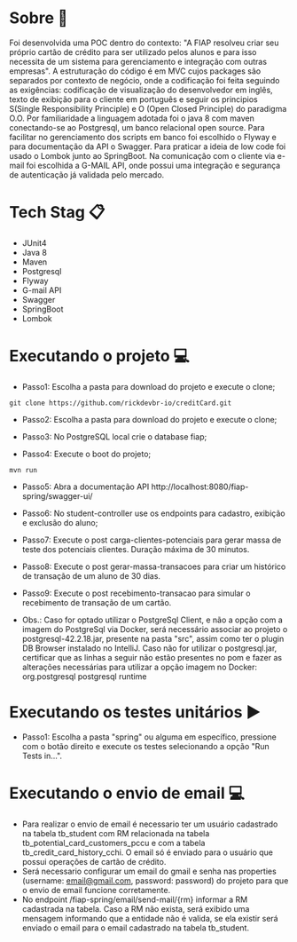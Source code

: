 # Sobre :blue_book:
Foi desenvolvida uma POC dentro do contexto: "A FIAP resolveu criar seu próprio cartão de crédito para ser utilizado pelos alunos e para isso necessita de um sistema para gerenciamento e integração com outras empresas". A estruturação do código é em MVC cujos packages são separados por contexto de negócio, onde a codificação foi feita seguindo as exigências: codificação de visualização do desenvolvedor em inglês, texto de exibição para o cliente em português e seguir os principios S(Single Responsibility Principle) e O (Open Closed Principle) do paradigma O.O. Por familiaridade a linguagem adotada foi o java 8 com maven conectando-se ao Postgresql, um banco relacional open source. Para facilitar no gerenciamento dos scripts em banco foi escolhido o Flyway e para documentação da API o Swagger. Para praticar a ideia de low code foi usado o Lombok junto ao SpringBoot. Na comunicação com o cliente via e-mail foi escolhida a G-MAIL API, onde possui uma integração e segurança de autenticação já validada pelo mercado.

# Tech Stag :clipboard:
- JUnit4
- Java 8
- Maven
- Postgresql
- Flyway
- G-mail API
- Swagger
- SpringBoot
- Lombok

# Executando o projeto :computer:
- Passo1: Escolha a pasta para download do projeto e execute o clone;
```
git clone https://github.com/rickdevbr-io/creditCard.git
```
- Passo2: Escolha a pasta para download do projeto e execute o clone;

- Passo3: No PostgreSQL local crie o database fiap;

- Passo4: Execute o boot do projeto;
```
mvn run
```
- Passo5: Abra a documentação API http://localhost:8080/fiap-spring/swagger-ui/

- Passo6: No student-controller use os endpoints para cadastro, exibição e exclusão do aluno;

- Passo7: Execute o post carga-clientes-potenciais para gerar massa de teste dos potenciais clientes. Duração máxima de 30 minutos.

- Passo8: Execute o post gerar-massa-transacoes para criar um histórico de transação de um aluno de 30 dias.

- Passo9: Execute o post recebimento-transacao para simular o recebimento de transação de um cartão.

- Obs.: Caso for optado utilizar o PostgreSql Client, e não a opção com a imagem do PostgreSql via Docker, será necessário associar ao projeto o postgresql-42.2.18.jar, presente na pasta "src", assim como ter o plugin DB Browser instalado no IntelliJ.
Caso não for utilizar o postgresql.jar, certificar que as linhas a seguir não estão presentes no pom e fazer as alterações necessárias para utilizar a opção imagem no Docker:
		<dependency>
			<groupId>org.postgresql</groupId>
			<artifactId>postgresql</artifactId>
			<scope>runtime</scope>
		</dependency>

# Executando os testes unitários :arrow_forward:
- Passo1: Escolha a pasta "spring" ou alguma em específico, pressione com o botão direito e execute os testes selecionando a opção "Run Tests in...".

# Executando o envio de email :computer:
- Para realizar o envio de email é necessario ter um usuário cadastrado na tabela tb_student com RM relacionada na tabela tb_potential_card_customers_pccu e com a tabela tb_credit_card_history_cchi. O email só é enviado para o usuário que possui operações de cartão de crédito.
- Será necessario configurar um email do gmail e senha nas properties (username: email@gmail.com, password: password) do projeto para que o envio de email funcione corretamente. 
- No endpoint /fiap-spring/email/send-mail/{rm} informar a RM cadastrada na tabela. Caso a RM não exista, será exibido uma mensagem informando que a entidade não é valida, se ela existir será enviado o email para o email cadastrado na tabela tb_student.

